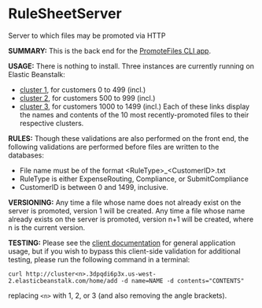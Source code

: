 # RuleSheetServer
Server to which files may be promoted via HTTP

**SUMMARY:**
This is the back end for the [PromoteFiles CLI app](https://github.com/rottney/PromoteFiles/blob/master/README.md).

**USAGE:**
There is nothing to install.  Three instances are currently running on Elastic Beanstalk:
* [cluster 1](http://cluster1.3dpqdi6p3x.us-west-2.elasticbeanstalk.com/home/view), for customers 0 to 499 (incl.)
* [cluster 2](http://cluster2.3dpqdi6p3x.us-west-2.elasticbeanstalk.com/home/view), for customers 500 to 999 (incl.)
* [cluster 3](http://cluster3.3dpqdi6p3x.us-west-2.elasticbeanstalk.com/home/view), for customers 1000 to 1499 (incl.)
Each of these links display the names and contents of the 10 most recently-promoted files to their respective clusters.

**RULES:**
Though these validations are also performed on the front end, the following validations are performed before files are written to the databases:
* File name must be of the format \<RuleType>\_\<CustomerID>\.txt
* RuleType is either ExpenseRouting, Compliance, or SubmitCompliance
* CustomerID is between 0 and 1499, inclusive.

**VERSIONING:**
Any time a file whose name does not already exist on the server is promoted, version 1 will be created.
Any time a file whose name already exists on the server is promoted, version n+1 will be created, where n is the current version.

**TESTING:**
Please see the [client documentation](https://github.com/rottney/PromoteFiles/blob/master/README.md) for general application usage,
but if you wish to bypass this client-side validation for additional testing, please run the following command in a terminal:

```curl http://cluster<n>.3dpqdi6p3x.us-west-2.elasticbeanstalk.com/home/add -d name=NAME -d contents="CONTENTS"```

replacing `<n>` with 1, 2, or 3 (and also removing the angle brackets).

